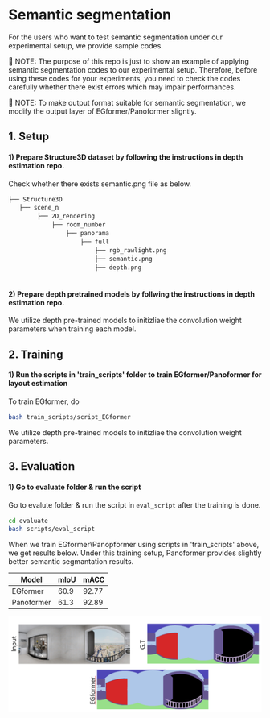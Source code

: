 # Semantic segmentation
For the users who want to test semantic segmentation under our experimental setup, we provide sample codes.

🔔 NOTE: The purpose of this repo is just to show an example of applying semantic segmentation codes to our experimental setup. Therefore, before using these codes for your experiments, you need to check the codes carefully whether there exist errors which may impair performances. 

🔔 NOTE: To make output format suitable for semantic segmentation, we modify the output layer of EGformer/Panoformer sligntly.

## 1. Setup
#### 1) Prepare Structure3D dataset by following the instructions in depth estimation repo. 

Check whether there exists semantic.png file as below. 

```bash
├── Structure3D
   ├── scene_n
        ├── 2D_rendering
            ├── room_number
                ├── panorama
                    ├── full
                        ├── rgb_rawlight.png
                        ├── semantic.png
                        ├── depth.png
                 

``` 
#### 2) Prepare depth pretrained models by follwing the instructions in depth estimation repo. 
We utilize depth pre-trained models to initizliae the convolution weight parameters when training each model.

## 2. Training

#### 1) Run the scripts in 'train_scripts' folder to train EGformer/Panoformer for layout estimation


To train EGformer, do 

~~~bash
bash train_scripts/script_EGformer
~~~

We utilize depth pre-trained models to initizliae the convolution weight parameters.

## 3.  Evaluation

####  1) Go to evaluate folder & run the script
Go to evalute folder & run the script in `eval_script` after the training is done.  

~~~bash
cd evaluate
bash scripts/eval_script
~~~

When we train EGformer\Panopformer using scripts in 'train_scripts' above, we get results below.
Under this training setup, Panoformer provides slightly better semantic segmantation results.

| Model               | mIoU | mACC | 
|---------------------|--------------------------|---|
| EGformer     | 60.9 | 92.77 | 
| Panoformer     | 61.3 | 92.89 | 

<img src="Semantic_segmentation.PNG"  >




